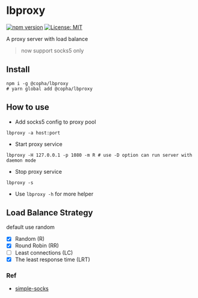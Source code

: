 # lbproxy
[![npm version](https://badge.fury.io/js/@copha%2Flbproxy.svg)](https://badge.fury.io/js/@copha%2Flbproxy)
[![License: MIT](https://img.shields.io/badge/License-MIT-brightgreen.svg)](https://opensource.org/licenses/MIT)

A proxy server with load balance

> now support socks5 only

## Install
```
npm i -g @copha/lbproxy 
# yarn global add @copha/lbproxy
```

## How to use

* Add socks5 config to proxy pool
```
lbproxy -a host:port
```

- Start proxy service
```
lbproxy -H 127.0.0.1 -p 1080 -m R # use -D option can run server with daemon mode
```

- Stop proxy service
```
lbproxy -s
```

-  Use `lbproxy -h` for more helper

## Load Balance Strategy
default use random

- [x] Random (R)
- [x] Round Robin (RR)
- [ ] Least connections (LC)
- [x] The least response time (LRT)

### Ref
* [simple-socks](https://github.com/brozeph/simple-socks)